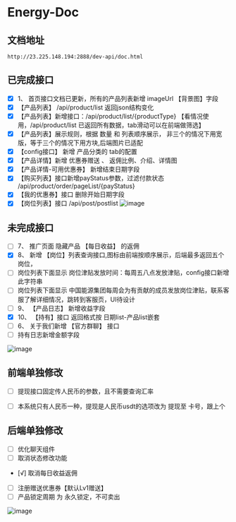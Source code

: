 # Energy-Doc

## 文档地址
```
http://23.225.148.194:2888/dev-api/doc.html
```

## 已完成接口
- [x] 1、 首页接口文档已更新，所有的产品列表新增 imageUrl 【背景图】字段
- [x] 【产品列表】 /api/product/list 返回json结构变化
- [x] 【产品列表】新增接口：/api/product/list/{productType}   【看情况使用，/api/product/list 已返回所有数据，tab滑动可以在前端做筛选】
- [x] 【产品列表】展示规则，根据 数量 和 列表顺序展示， 非三个的情况下用宽版，等于三个的情况下用方块,后端图片已适配
- [x] 【config接口】 新增 产品分类的 tab的配置
- [x] 【产品详情】新增 优惠券赠送 、 返佣比例、介绍、详情图
- [x] 【产品详情-可用优惠券】 新增结束日期字段
- [x] 【购买列表】接口新增payStatus参数，过滤付款状态 /api/product/order/pageList/{payStatus}
- [x] 【我的优惠券】接口 删除开始日期字段
- [x] 【岗位列表】接口 /api/post/postlist
![image](https://user-images.githubusercontent.com/37478475/177053247-7b1df513-c2e0-42aa-92a3-03f50071c491.png)

## 未完成接口



- [ ] 7、 推广页面 隐藏产品 【每日收益】 的返佣 
- [x] 8、 新增 【岗位】列表查询接口,图标由前端按顺序展示，后端最多返回五个岗位，
- [ ] 岗位列表下面显示 岗位津贴发放时间：每周五八点发放津贴，config接口新增此字符串
- [ ] 岗位列表下面显示 中国能源集团每周会为有贡献的成员发放岗位津贴，联系客服了解详细情况，跳转到客服页，UI待设计
- [ ] 9、 【产品日志】 新增收益字段
- [x] 10、 【持有】接口 返回格式按 日期list-产品list嵌套
- [ ] 6、 关于我们新增 【官方群聊】 接口
- [ ] 持有日志新增金额字段

![image](https://user-images.githubusercontent.com/106216124/177014681-09aa9e87-dfaf-4b92-b2e4-019935999944.png)


## 前端单独修改
- [ ] 提现接口固定传人民币的参数，且不需要查询汇率
- [ ] 本系统只有人民币一种，提现是人民币usdt的选项改为 提现至 卡号，跟上个


## 后端单独修改
- [ ] 优化聊天组件
- [ ] 取消状态修改功能
- [√] 取消每日收益返佣
- [ ] 注册赠送优惠券【默认Lv1赠送】
- [ ] 产品锁定周期 为 永久锁定，不可卖出

![image](https://user-images.githubusercontent.com/106216124/176252621-2edcf538-1618-47fb-9841-069bf9697c22.png)

